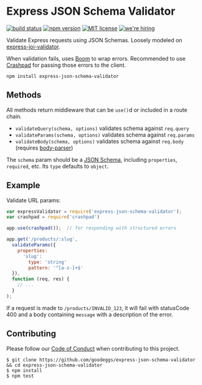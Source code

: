 # Express JSON Schema Validator

[![build status][travis-badge]][travis-link]
[![npm version][npm-badge]][npm-link]
[![MIT license][license-badge]][license-link]
[![we're hiring][hiring-badge]][hiring-link]

Validate Express requests using JSON Schemas.
Loosely modeled on [express-joi-validator](https://github.com/threadster/express-joi-validator).

When validation fails, uses [Boom](https://github.com/hapijs/boom) to wrap errors.
Recommended to use [Crashpad](https://github.com/goodeggs/crashpad) for passing those errors to the client.

```
npm install express-json-schema-validator
```

## Methods

All methods return middleware that can be `use()`d or included in a route chain.

- `validateQuery(schema, options)` validates schema against `req.query`
- `validateParams(schema, options)` validates schema against `req.params`
- `validateBody(schema, options)` validates schema against `req.body` (requires [body-parser](https://github.com/expressjs/body-parser))

The `schema` param should be a [JSON Schema](http://json-schema.org/),
including `properties`, `required`, etc. Its `type` defaults to `object`.


## Example

Validate URL params:

```javascript
var expressValidator = require('express-json-schema-validator');
var crashpad = require('crashpad')

app.use(crashpad());  // for responding with structured errors

app.get('/products/:slug',
  validateParams({
    properties:
      'slug':
        type: 'string'
        pattern: '^[a-z-]+$'
  }),
  function (req, res) {
    // ...
  }
);
```

If a request is made to `/products/INVALID_123`,
it will fail with statusCode 400
and a body containing `message` with a description of the error.


## Contributing

Please follow our [Code of Conduct](https://github.com/goodeggs/express-json-schema-validator/blob/master/CODE_OF_CONDUCT.md)
when contributing to this project.

```
$ git clone https://github.com/goodeggs/express-json-schema-validator && cd express-json-schema-validator
$ npm install
$ npm test
```

[travis-badge]: http://img.shields.io/travis/goodeggs/express-json-schema-validator.svg?style=flat-square
[travis-link]: https://travis-ci.org/goodeggs/express-json-schema-validator
[npm-badge]: http://img.shields.io/npm/v/express-json-schema-validator.svg?style=flat-square
[npm-link]: https://www.npmjs.org/package/express-json-schema-validator
[license-badge]: http://img.shields.io/badge/license-MIT-blue.svg?style=flat-square
[license-link]: LICENSE.md
[hiring-badge]: https://img.shields.io/badge/we're_hiring-yes-brightgreen.svg?style=flat-square
[hiring-link]: http://goodeggs.jobscore.com/?detail=Open+Source&sid=161
